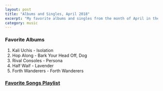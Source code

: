 ```yaml
---
layout: post
title: "Albums and Singles, April 2018"
excerpt: "My favorite albums and singles from the month of April in the 2018th year. "
category: music
---
```


### Favorite Albums
1. Kali Uchis - Isolation
1. Hop Along - Bark Your Head Off, Dog
1. Rival Consoles - Persona
1. Half Waif - Lavender
1. Forth Wanderers - Forth Wanderers

### <a href="https://open.spotify.com/user/blrobin2/playlist/7kWbVIwfRlYIXaTRtEGSpd" target="_blank" rel="noopener">Favorite Songs Playlist</a>

